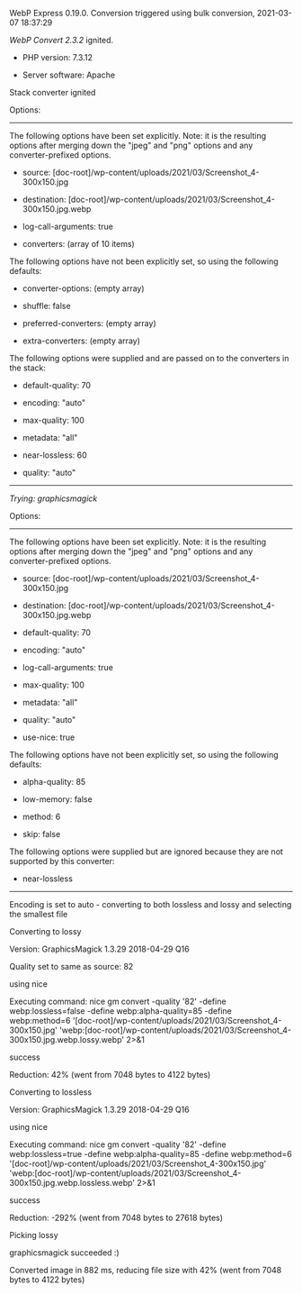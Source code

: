 WebP Express 0.19.0. Conversion triggered using bulk conversion, 2021-03-07 18:37:29

*WebP Convert 2.3.2*  ignited.
- PHP version: 7.3.12
- Server software: Apache

Stack converter ignited

Options:
------------
The following options have been set explicitly. Note: it is the resulting options after merging down the "jpeg" and "png" options and any converter-prefixed options.
- source: [doc-root]/wp-content/uploads/2021/03/Screenshot_4-300x150.jpg
- destination: [doc-root]/wp-content/uploads/2021/03/Screenshot_4-300x150.jpg.webp
- log-call-arguments: true
- converters: (array of 10 items)

The following options have not been explicitly set, so using the following defaults:
- converter-options: (empty array)
- shuffle: false
- preferred-converters: (empty array)
- extra-converters: (empty array)

The following options were supplied and are passed on to the converters in the stack:
- default-quality: 70
- encoding: "auto"
- max-quality: 100
- metadata: "all"
- near-lossless: 60
- quality: "auto"
------------


*Trying: graphicsmagick* 

Options:
------------
The following options have been set explicitly. Note: it is the resulting options after merging down the "jpeg" and "png" options and any converter-prefixed options.
- source: [doc-root]/wp-content/uploads/2021/03/Screenshot_4-300x150.jpg
- destination: [doc-root]/wp-content/uploads/2021/03/Screenshot_4-300x150.jpg.webp
- default-quality: 70
- encoding: "auto"
- log-call-arguments: true
- max-quality: 100
- metadata: "all"
- quality: "auto"
- use-nice: true

The following options have not been explicitly set, so using the following defaults:
- alpha-quality: 85
- low-memory: false
- method: 6
- skip: false

The following options were supplied but are ignored because they are not supported by this converter:
- near-lossless
------------

Encoding is set to auto - converting to both lossless and lossy and selecting the smallest file

Converting to lossy
Version: GraphicsMagick 1.3.29 2018-04-29 Q16 
Quality set to same as source: 82
using nice
Executing command: nice gm convert -quality '82' -define webp:lossless=false -define webp:alpha-quality=85 -define webp:method=6 '[doc-root]/wp-content/uploads/2021/03/Screenshot_4-300x150.jpg' 'webp:[doc-root]/wp-content/uploads/2021/03/Screenshot_4-300x150.jpg.webp.lossy.webp' 2>&1
success
Reduction: 42% (went from 7048 bytes to 4122 bytes)

Converting to lossless
Version: GraphicsMagick 1.3.29 2018-04-29 Q16 
using nice
Executing command: nice gm convert -quality '82' -define webp:lossless=true -define webp:alpha-quality=85 -define webp:method=6 '[doc-root]/wp-content/uploads/2021/03/Screenshot_4-300x150.jpg' 'webp:[doc-root]/wp-content/uploads/2021/03/Screenshot_4-300x150.jpg.webp.lossless.webp' 2>&1
success
Reduction: -292% (went from 7048 bytes to 27618 bytes)

Picking lossy
graphicsmagick succeeded :)

Converted image in 882 ms, reducing file size with 42% (went from 7048 bytes to 4122 bytes)
